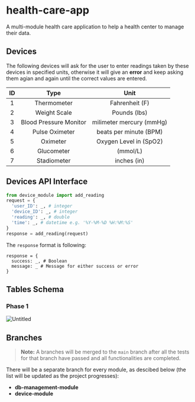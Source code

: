 # health-care-app
A multi-module health care application to help a health center to manage their data.

## Devices
The following devices will ask for the user to enter readings taken by these devices in specified units, otherwise it will give an **error** and keep asking them agian and again until the correct values are entered.

| ID | Type | Unit |
| :---: | :---: | :---: |
| 1 | Thermometer | Fahrenheit (F) |
| 2 | Weight Scale | Pounds (lbs) |
| 3 | Blood Pressure Monitor | milimeter mercury (mmHg) |
| 4 | Pulse Oximeter | beats per minute (BPM) |
| 5 | Oximeter | Oxygen Level in (SpO2) |
| 6 | Glucometer | (mmol/L) |
| 7 | Stadiometer | inches (in) |

## Devices API Interface
```py
from device_module import add_reading
request = {
  'user_ID': _, # integer
  'device_ID': _, # integer
  'reading': _, # double
  'time': _, # datetime e.g. '%Y-%M-%D %H:%M:%S'
}
response = add_reading(request)
```
The `response` format is following:
```
response = {
  success: _, # Boolean
  message: _ # Message for either success or error
}
```

## Tables Schema
### Phase 1
![Untitled](https://user-images.githubusercontent.com/61075964/153734581-decc5e81-26cc-45ea-bb3c-d0f55204e1f6.png)

## Branches

> **Note:** A branches will be merged to the `main` branch after all the tests for that branch have passed and all functionalities are completed.

There will be a separate branch for every module, as descibed below (the list will be updated as the project progresses):
* **db-management-module**
* **device-module**
